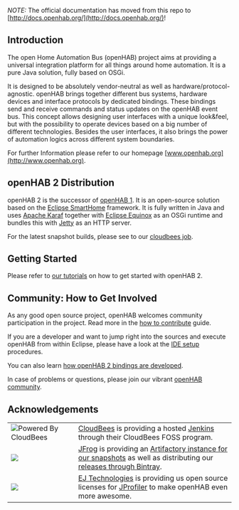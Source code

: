 _NOTE:_ The official documentation has moved from this repo to [http://docs.openhab.org/](http://docs.openhab.org/)!

## Introduction

The open Home Automation Bus (openHAB) project aims at providing a universal integration platform for all things around home automation. It is a pure Java solution, fully based on OSGi.

It is designed to be absolutely vendor-neutral as well as hardware/protocol-agnostic. openHAB brings together different bus systems, hardware devices and interface protocols by dedicated bindings. These bindings send and receive commands and status updates on the openHAB event bus. This concept allows designing user interfaces with a unique look&feel, but with the possibility to operate devices based on a big number of different technologies. Besides the user interfaces, it also brings the power of automation logics across different system boundaries.

For further Information please refer to our homepage [www.openhab.org](http://www.openhab.org). 

## openHAB 2 Distribution

openHAB 2 is the successor of [openHAB 1](https://github.com/openhab/openhab/wiki). It is an open-source solution based on the [Eclipse SmartHome](https://www.eclipse.org/smarthome/) framework. It is fully written in Java and uses [Apache Karaf](http://karaf.apache.org/) together with [Eclipse Equinox](https://www.eclipse.org/equinox/) as an OSGi runtime and bundles this with [Jetty](https://www.eclipse.org/jetty/) as an HTTP server.

For the latest snapshot builds, please see to our [cloudbees job](https://openhab.ci.cloudbees.com/job/openHAB-Distribution/).

## Getting Started

Please refer to [our tutorials](http://docs.openhab.org/tutorials/) on how to get started with openHAB 2.

## Community: How to Get Involved

As any good open source project, openHAB welcomes community participation in the project. Read more in the [how to contribute](CONTRIBUTING.md) guide.

If you are a developer and want to jump right into the sources and execute openHAB from within Eclipse, please have a look at the [IDE setup](http://docs.openhab.org/developers/development/ide.html) procedures.

You can also learn [how openHAB 2 bindings are developed](http://docs.openhab.org/developers/development/bindings.html).

In case of problems or questions, please join our vibrant [openHAB community](https://community.openhab.org/).

## Acknowledgements

<table>
<tr><td width=30%><img src="http://www.cloudbees.com/sites/default/files/Button-Powered-by-CB.png" alt="Powered By CloudBees"></td>
<td><a href="http://www.cloudbees.com">CloudBees</a> is providing a hosted <a href="https://openhab.ci.cloudbees.com/">Jenkins</a> through their CloudBees FOSS program.</td>
</tr>
<tr><td width=30%><img src="http://www.openhab.org/assets/images/bintray.png"/></td>
<td><a href="https://www.jfrog.com">JFrog</a> is providing an <a href="https://openhab.jfrog.io">Artifactory instance for our snapshots</a> as well as distributing our <a href="https://bintray.com/openhab">releases through Bintray</a>.</td>
</tr>
<tr><td width=30%><img src="http://www.ej-technologies.com/images/product_banners/jprofiler_large.png"/></td>
<td><a href="http://www.ej-technologies.com/">EJ Technologies</a> is providing us open source licenses for <a href="http://www.ej-technologies.com/products/jprofiler/overview.html">JProfiler</a> to make openHAB even more awesome.</td>
</tr>

</table>
